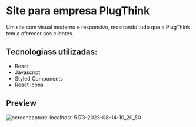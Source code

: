 # Site para empresa PlugThink

Um site com visual moderno e responsivo, mostrando tudo que a PlugThink tem a oferecer aos clientes.

## Tecnologiass utilizadas:

- React
- Javascript
- Styled Components
- React Icons

## Preview
![screencapture-localhost-5173-2023-08-14-10_20_50](https://github.com/013Edu/plug-think/assets/91925011/6a815f67-deef-4e25-b33b-3e64d6043a13)
